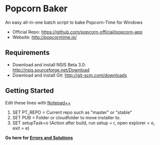 Popcorn Baker
=============
An easy all-in-one batch script to bake Popcorn-Time for Windows
* Official Repo: https://github.com/popcorn-official/popcorn-app
* Website: http://popcorntime.io/

## Requirements
- Download and install NSIS Beta 3.0: http://nsis.sourceforge.net/Download
- Download and install Git: http://git-scm.com/downloads

## Getting Started
Edit these lines with [Notepad++](http://notepad-plus-plus.org/)

1. SET PT_REPO = Current repo such as "master" or "stable"
2. SET PUB = Folder or cloudfolder to move installer to.
3. SET setupTask=o (Action after build, run setup = r, open explorer = o, exit = e)

**Go here for [Errors and Solutions](https://github.com/r0gger/Popcorn-Baker/wiki)**

